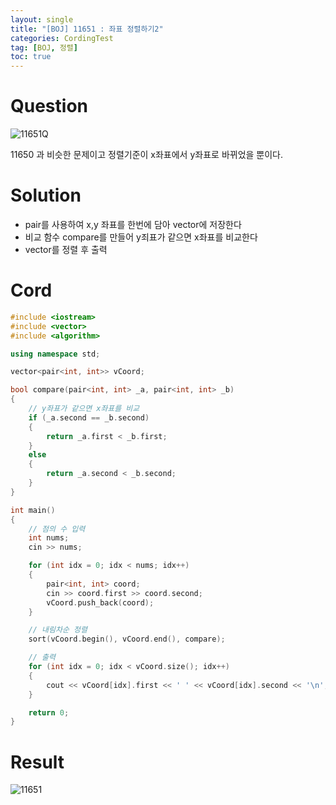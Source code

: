 ```yaml
---
layout: single
title: "[BOJ] 11651 : 좌표 정렬하기2"
categories: CordingTest
tag: [BOJ, 정렬]
toc: true
---
```


# Question
![11651Q](https://user-images.githubusercontent.com/97664446/169296055-f4aa43d5-a40c-405b-93d5-bbb783befc3b.PNG)

11650 과 비슷한 문제이고 정렬기준이 x좌표에서 y좌표로 바뀌었을 뿐이다. <br>

# Solution
- pair를 사용하여 x,y 좌표를 한번에 담아 vector에 저장한다
- 비교 함수 compare를 만들어 y죄표가 같으면 x좌표를 비교한다
- vector를 정렬 후 출력

# Cord
```c++
#include <iostream>
#include <vector>
#include <algorithm>

using namespace std;

vector<pair<int, int>> vCoord;

bool compare(pair<int, int> _a, pair<int, int> _b)
{
	// y좌표가 같으면 x좌표를 비교
	if (_a.second == _b.second)
	{
		return _a.first < _b.first;
	}
	else
	{
		return _a.second < _b.second;
	}
}

int main()
{
	// 점의 수 입력
	int nums;
	cin >> nums;

	for (int idx = 0; idx < nums; idx++)
	{
		pair<int, int> coord;
		cin >> coord.first >> coord.second;
		vCoord.push_back(coord);
	}

	// 내림차순 정렬
	sort(vCoord.begin(), vCoord.end(), compare);

	// 출력
	for (int idx = 0; idx < vCoord.size(); idx++)
	{
		cout << vCoord[idx].first << ' ' << vCoord[idx].second << '\n';
	}

	return 0;
}
```

# Result
![11651](https://user-images.githubusercontent.com/97664446/169296053-6d80a19a-5dfc-43b5-aeea-f577356860ac.PNG)
